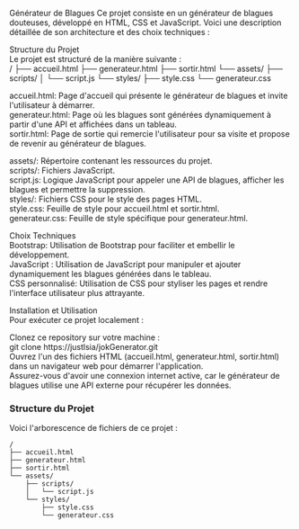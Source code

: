 Générateur de Blagues
Ce projet consiste en un générateur de blagues douteuses, développé en HTML, CSS et JavaScript. Voici une description détaillée de son architecture et des choix techniques :  

Structure du Projet  
Le projet est structuré de la manière suivante :  
/
├── accueil.html
├── generateur.html
├── sortir.html
└── assets/
    ├── scripts/
    │   └── script.js
    └── styles/
        ├── style.css
        └── generateur.css
        

accueil.html: Page d'accueil qui présente le générateur de blagues et invite l'utilisateur à démarrer.  
generateur.html: Page où les blagues sont générées dynamiquement à partir d'une API et affichées dans un tableau.  
sortir.html: Page de sortie qui remercie l'utilisateur pour sa visite et propose de revenir au générateur de blagues.  

assets/: Répertoire contenant les ressources du projet.  
scripts/: Fichiers JavaScript.  
script.js: Logique JavaScript pour appeler une API de blagues, afficher les blagues et permettre la suppression.  
styles/: Fichiers CSS pour le style des pages HTML.  
style.css: Feuille de style pour accueil.html et sortir.html.  
generateur.css: Feuille de style spécifique pour generateur.html.  

Choix Techniques  
Bootstrap: Utilisation de Bootstrap pour faciliter et embellir le développement.  
JavaScript : Utilisation de JavaScript pour manipuler et ajouter dynamiquement les blagues générées dans le tableau.  
CSS personnalisé: Utilisation de CSS pour styliser les pages et rendre l'interface utilisateur plus attrayante.  

Installation et Utilisation  
Pour exécuter ce projet localement :  

Clonez ce repository sur votre machine :  
git clone https://justlsia/jokGenerator.git  
Ouvrez l'un des fichiers HTML (accueil.html, generateur.html, sortir.html) dans un navigateur web pour démarrer l'application.  
Assurez-vous d'avoir une connexion internet active, car le générateur de blagues utilise une API externe pour récupérer les données.  

### Structure du Projet

Voici l'arborescence de fichiers de ce projet :

    /
    ├── accueil.html
    ├── generateur.html
    ├── sortir.html
    └── assets/
        ├── scripts/
        │   └── script.js
        └── styles/
            ├── style.css
            └── generateur.css
